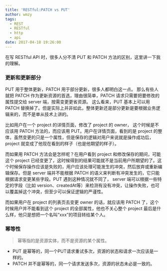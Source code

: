 ```yaml
---
title: 'RESTful:PATCH vs PUT'
author: wmzy
tags:
  - REST
  - RESTful
  - http
  - api
date: 2017-04-18 19:26:00
---
```



在写 RESTful API 时，很多人分不清 PUT 和 PATCH 方法的区别，这里讲一下我的理解。

### 更新和更新部分

PUT 用于整体更新，PATCH 用于部分更新，很多人都明白这一点。
那么有些人就把 PATCH 作为更新资源的首选，理由很简单，PATCH 请求只需要把要修改的属性提交给 server 端，按需变更更省资源。
这么看来，PUT 基本上可以用 PATCH 替换掉了。但是实际上并非如此，整体更新还是部分更新是要根据业务逻辑来的，而不是单从技术上讲的。

比如用户在一个 project 的详情页面，修改了 project 的 owner， 这个时候是不应该用 PATCH 方法的，而应该用 PUT。用户在详情页面，看到的是 project 的整体，虽然变更的只是一个属性，但是保存的逻辑对用户来说就是操作成功后，project 就变成了他现在看到的样子（也是他期望的样子）。

而如果用 PATCH 方法会是怎样呢？在用户看到 project 和修改保存的期间，可能这个 project 已经变更了，这时候得到的结果可能就不是当前用户所期望的了。这个时候保存操作应该是失败的，用户应该处理可能发生的冲突，然后放弃或重新编辑保存。但是 server 端并不能根据 PATCH 的语义来判断有冲突发生的，它只能根据请求变更某些字段。PUT 遇到这种情况就不同了， server 端可以根据一些特定的字段（比如 version、createdAt等）来检测有没有冲突，让操作失败，也可以覆盖掉这个冲突，但至少可以保证逻辑的严谨性。

而如果用户在 project 的列表页去变更 owner 的话，就应该用 PATCH 了，这个时候用户并不能看到这个 project 的全部属性，他也不关心整个 project 最后是什么样，他只是想把一个名叫“xxx”的项目转给某个人。

### 幂等性
> 幂等指的是资源实体，而不是资源的某个属性。

* PUT 是幂等的，同一个PUT请求重试多次，资源的状态和请求一次应该是一样的。
* PATCH 并不是幂等的，同一个请求发送多次，资源的状态未必是一致的。
